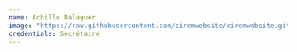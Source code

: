 ```yaml
---
name: Achille Balaguer
image: "https://raw.githubusercontent.com/ciremwebsite/ciremwebsite.github.io/main/_staff_members/achille.jpg"
credentials: Secrétaire
---
```


